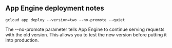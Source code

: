 ## App Engine deployment notes

```gcloud app deploy --version=two --no-promote --quiet```

The --no-promote parameter tells App Engine to continue serving requests with the old version. This allows you to test the new version before putting it into production.
